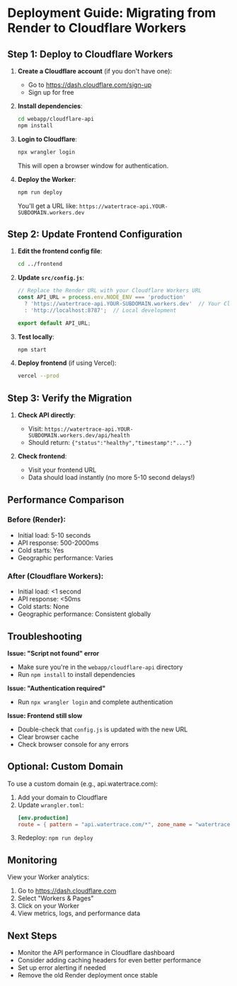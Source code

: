 # Deployment Guide: Migrating from Render to Cloudflare Workers

## Step 1: Deploy to Cloudflare Workers

1. **Create a Cloudflare account** (if you don't have one):
   - Go to https://dash.cloudflare.com/sign-up
   - Sign up for free

2. **Install dependencies**:
   ```bash
   cd webapp/cloudflare-api
   npm install
   ```

3. **Login to Cloudflare**:
   ```bash
   npx wrangler login
   ```
   This will open a browser window for authentication.

4. **Deploy the Worker**:
   ```bash
   npm run deploy
   ```
   
   You'll get a URL like: `https://watertrace-api.YOUR-SUBDOMAIN.workers.dev`

## Step 2: Update Frontend Configuration

1. **Edit the frontend config file**:
   ```bash
   cd ../frontend
   ```

2. **Update `src/config.js`**:
   ```javascript
   // Replace the Render URL with your Cloudflare Workers URL
   const API_URL = process.env.NODE_ENV === 'production' 
     ? 'https://watertrace-api.YOUR-SUBDOMAIN.workers.dev'  // Your Cloudflare URL
     : 'http://localhost:8787';  // Local development
   
   export default API_URL;
   ```

3. **Test locally**:
   ```bash
   npm start
   ```

4. **Deploy frontend** (if using Vercel):
   ```bash
   vercel --prod
   ```

## Step 3: Verify the Migration

1. **Check API directly**:
   - Visit: `https://watertrace-api.YOUR-SUBDOMAIN.workers.dev/api/health`
   - Should return: `{"status":"healthy","timestamp":"..."}`

2. **Check frontend**:
   - Visit your frontend URL
   - Data should load instantly (no more 5-10 second delays!)

## Performance Comparison

### Before (Render):
- Initial load: 5-10 seconds
- API response: 500-2000ms
- Cold starts: Yes
- Geographic performance: Varies

### After (Cloudflare Workers):
- Initial load: <1 second
- API response: <50ms
- Cold starts: None
- Geographic performance: Consistent globally

## Troubleshooting

**Issue: "Script not found" error**
- Make sure you're in the `webapp/cloudflare-api` directory
- Run `npm install` to install dependencies

**Issue: "Authentication required"**
- Run `npx wrangler login` and complete authentication

**Issue: Frontend still slow**
- Double-check that `config.js` is updated with the new URL
- Clear browser cache
- Check browser console for any errors

## Optional: Custom Domain

To use a custom domain (e.g., api.watertrace.com):

1. Add your domain to Cloudflare
2. Update `wrangler.toml`:
   ```toml
   [env.production]
   route = { pattern = "api.watertrace.com/*", zone_name = "watertrace.com" }
   ```
3. Redeploy: `npm run deploy`

## Monitoring

View your Worker analytics:
1. Go to https://dash.cloudflare.com
2. Select "Workers & Pages"
3. Click on your Worker
4. View metrics, logs, and performance data

## Next Steps

- Monitor the API performance in Cloudflare dashboard
- Consider adding caching headers for even better performance
- Set up error alerting if needed
- Remove the old Render deployment once stable